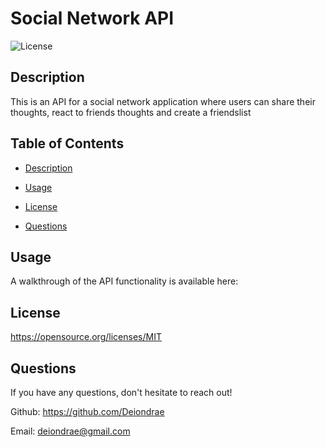# Social Network API
  ![License](https://img.shields.io/badge/License-MIT-blue.svg)
  ## Description
  This is an API for a social network application where users can share their thoughts, react to friends thoughts and create a friendslist

  ## Table of Contents
  - [Description](#Description)
  - [Usage](#Usage)
  - [License](#License)

  - [Questions](#Questions)
    
  ## Usage
  A walkthrough of the API functionality is available here:

  ## License
  https://opensource.org/licenses/MIT

  ## Questions
  If you have any questions, don't hesitate to reach out!

  Github: https://github.com/Deiondrae

  Email: deiondrae@gmail.com

